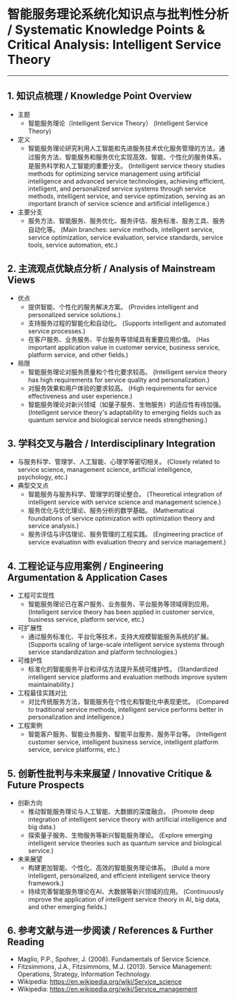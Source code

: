 # 智能服务理论系统化知识点与批判性分析 / Systematic Knowledge Points & Critical Analysis: Intelligent Service Theory

---

## 1. 知识点梳理 / Knowledge Point Overview

- 主题
  - 智能服务理论（Intelligent Service Theory）
      (Intelligent Service Theory)
- 定义
  - 智能服务理论研究利用人工智能和先进服务技术优化服务管理的方法，通过服务方法、智能服务和服务优化实现高效、智能、个性化的服务体系，是服务科学和人工智能的重要分支。
      (Intelligent service theory studies methods for optimizing service management using artificial intelligence and advanced service technologies, achieving efficient, intelligent, and personalized service systems through service methods, intelligent service, and service optimization, serving as an important branch of service science and artificial intelligence.)
- 主要分支
  - 服务方法、智能服务、服务优化、服务评估、服务标准、服务工具、服务自动化等。
      (Main branches: service methods, intelligent service, service optimization, service evaluation, service standards, service tools, service automation, etc.)

## 2. 主流观点优缺点分析 / Analysis of Mainstream Views

- 优点
  - 提供智能、个性化的服务解决方案。
      (Provides intelligent and personalized service solutions.)
  - 支持服务过程的智能化和自动化。
      (Supports intelligent and automated service processes.)
  - 在客户服务、业务服务、平台服务等领域具有重要应用价值。
      (Has important application value in customer service, business service, platform service, and other fields.)
- 局限
  - 智能服务理论对服务质量和个性化要求较高。
      (Intelligent service theory has high requirements for service quality and personalization.)
  - 对服务效果和用户体验的要求较高。
      (High requirements for service effectiveness and user experience.)
  - 智能服务理论对新兴领域（如量子服务、生物服务）的适应性有待加强。
      (Intelligent service theory's adaptability to emerging fields such as quantum service and biological service needs strengthening.)

## 3. 学科交叉与融合 / Interdisciplinary Integration

- 与服务科学、管理学、人工智能、心理学等密切相关。
  (Closely related to service science, management science, artificial intelligence, psychology, etc.)
- 典型交叉点
  - 智能服务与服务科学、管理学的理论整合。
      (Theoretical integration of intelligent service with service science and management science.)
  - 服务优化与优化理论、服务分析的数学基础。
      (Mathematical foundations of service optimization with optimization theory and service analysis.)
  - 服务评估与评估理论、服务管理的工程实践。
      (Engineering practice of service evaluation with evaluation theory and service management.)

## 4. 工程论证与应用案例 / Engineering Argumentation & Application Cases

- 工程可实现性
  - 智能服务理论已在客户服务、业务服务、平台服务等领域得到应用。
      (Intelligent service theory has been applied in customer service, business service, platform service, etc.)
- 可扩展性
  - 通过服务标准化、平台化等技术，支持大规模智能服务系统的扩展。
      (Supports scaling of large-scale intelligent service systems through service standardization and platform technologies.)
- 可维护性
  - 标准化的智能服务平台和评估方法提升系统可维护性。
      (Standardized intelligent service platforms and evaluation methods improve system maintainability.)
- 工程最佳实践对比
  - 对比传统服务方法，智能服务在个性化和智能化中表现更优。
      (Compared to traditional service methods, intelligent service performs better in personalization and intelligence.)
- 工程案例
  - 智能客户服务、智能业务服务、智能平台服务、服务平台等。
      (Intelligent customer service, intelligent business service, intelligent platform service, service platforms, etc.)

## 5. 创新性批判与未来展望 / Innovative Critique & Future Prospects

- 创新方向
  - 推动智能服务理论与人工智能、大数据的深度融合。
      (Promote deep integration of intelligent service theory with artificial intelligence and big data.)
  - 探索量子服务、生物服务等新兴智能服务理论。
      (Explore emerging intelligent service theories such as quantum service and biological service.)
- 未来展望
  - 构建更加智能、个性化、高效的智能服务理论体系。
      (Build a more intelligent, personalized, and efficient intelligent service theory framework.)
  - 持续完善智能服务理论在AI、大数据等新兴领域的应用。
      (Continuously improve the application of intelligent service theory in AI, big data, and other emerging fields.)

## 6. 参考文献与进一步阅读 / References & Further Reading

- Maglio, P.P., Spohrer, J. (2008). Fundamentals of Service Science.
- Fitzsimmons, J.A., Fitzsimmons, M.J. (2013). Service Management: Operations, Strategy, Information Technology.
- Wikipedia: <https://en.wikipedia.org/wiki/Service_science>
- Wikipedia: <https://en.wikipedia.org/wiki/Service_management>
